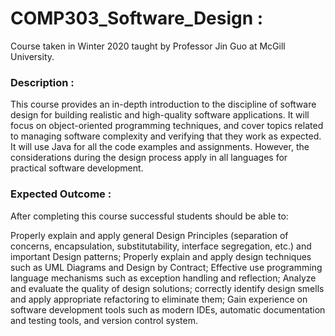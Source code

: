 # COMP303_Software_Design :

Course taken in Winter 2020 taught by Professor Jin Guo at McGill University. 

### Description :

This course provides an in-depth introduction to the discipline of software design for building realistic and high-quality software applications. It will focus on object-oriented programming techniques, and cover topics related to managing software complexity and verifying that they work as expected. It will use Java for all the code examples and assignments. However, the considerations during the design process apply in all languages for practical software development.

### Expected Outcome :

After completing this course successful students should be able to:

Properly explain and apply general Design Principles (separation of concerns, encapsulation, substitutability, interface segregation, etc.) and important Design patterns;
Properly explain and apply design techniques such as UML Diagrams and Design by Contract;
Effective use programming language mechanisms such as exception handling and reflection;
Analyze and evaluate the quality of design solutions; correctly identify design smells and apply appropriate refactoring to eliminate them;
Gain experience on software development tools such as modern IDEs, automatic documentation and testing tools, and version control system.
